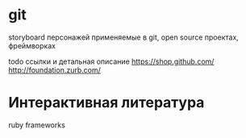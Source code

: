 # git
storyboard персонажей применяемые в git, open source проектах, фреймворках

todo ссылки и детальная описание
https://shop.github.com/
http://foundation.zurb.com/

# Интерактивная литература

ruby frameworks
